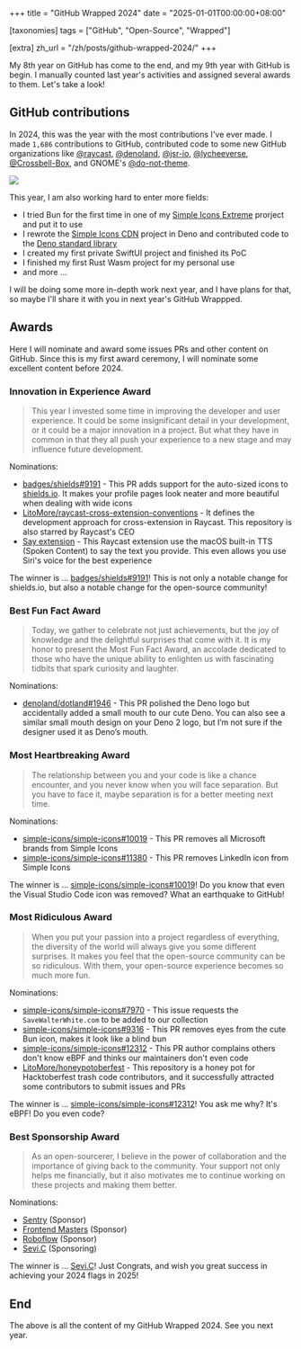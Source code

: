 +++
title = "GitHub Wrapped 2024"
date = "2025-01-01T00:00:00+08:00"

[taxonomies]
tags = ["GitHub", "Open-Source", "Wrapped"]

[extra]
zh_url = "/zh/posts/github-wrapped-2024/"
+++

My 8th year on GitHub has come to the end, and my 9th year with GitHub is begin. I manually counted last year's activities and assigned several awards to them. Let's take a look!

<!-- more -->

## GitHub contributions

In 2024, this was the year with the most contributions I've ever made.
I made `1,686` contributions to GitHub, contributed code to some new GitHub organizations like
[@raycast](https://github.com/raycast),
[@denoland](https://github.com/denoland),
[@jsr-io](https://github.com/jsr-io),
[@lycheeverse](https://github.com/lycheeverse),
[@Crossbell-Box](https://githu.com/Crossbell-Box),
and GNOME's [@do-not-theme](https://github.com/do-not-theme).

![](/images/github-wrapped-2024.webp)

This year, I am also working hard to enter more fields:

- I tried Bun for the first time in one of my [Simple Icons Extreme](https://github.com/LitoMore/simple-icons-extreme) prorject and put it to use
- I rewrote the [Simple Icons CDN](https://github.com/LitoMore/simple-icons-cdn) project in Deno and contributed code to the [Deno standard library](https://github.com/denoland/std)
- I created my first private SwiftUI project and finished its PoC
- I finished my first Rust Wasm project for my personal use
- and more ...

I will be doing some more in-depth work next year, and I have plans for that, so maybe I'll share it with you in next year's GitHub Wrappped.

<!--

## Raycast Community

This year I used Raycast and its extensibility to develop a lot of tools to improve my work efficiency.

I also made a lot of new [Raycast extensions](https://github.com/raycast/extensions), here are some of them:

- [Badges](https://raycast.com/litomore/badges) - Concise, consistent, and legible badges
- [Brand Icons](https://raycast.com/litomore/simple-icons) - Browse, Search, and Copy 3200+ popular brand icons from Simple Icons
- [MapleStroy.gg](https://raycast.com/litomore/maplestory-gg) - MapleStory's Definitive Database
- [PM2](https://raycast.com/litomore/pm2) - Advanced, production process manager for Node.js
- [ProtonDB](https://raycast.com/litomore/protondb) - Browse game information for Proton, Linux, Steam Deck, and SteamOS
- [Raycast Port](https://raycast.com/litomore/raycast-port) - This allows you to use Raycast features out of Raycast
- [Say](https://raycast.com/litomore/say) - Use the macOS built-in TTS (Spoken Content) to say the text you provide
- [SteamGridDB](https://raycast.com/litomore/steamgriddb) - Download and share custom video game assets and personalize your gaming library
- [TourBox](https://raycast.com/litomore/tourbox) - Find Your Desired TourBox Preset
- [United Nations](https://raycast.com/litomore/united-nations) - Peace, dignity and equality on a healthy planet

And some extensions contributed by me:

- [Color Picker](https://raycast.com/thomas/color-picker) - Pick and organize colors, everywhere on your Mac
- [GitHub](https://raycast.com/raycast/github) - Work with GitHub on Raycast
- [Google Translate](https://raycast.com/gebeto/translate) - Simple translation using Google Translate
- [Pomodoro](https://raycast.com/asubbotin/pomodoro) - Pomodoro extension with menu-bar timer
- [Mastodon](https://raycast.com/SevicheCC/mastodon) - Publish status from Raycast to Mastodon, and view your bookmarked status
- [npm](https://github.com/mrmartineau/search-npm) - Search for npm package information
- [and more](https://raycast.com/litomore) ...

-->

## Awards

Here I will nominate and award some issues PRs and other content on GitHub. Since this is my first award ceremony, I will nominate some excellent content before 2024.

### Innovation in Experience Award

> This year I invested some time in improving the developer and user experience. It could be some insignificant detail in your development, or it could be a major innovation in a project. But what they have in common in that they all push your experience to a new stage and may influence future development.

Nominations:

- [badges/shields#9191](https://github.com/badges/shields/pull/9191) - This PR adds support for the auto-sized icons to [shields.io](https://shields.io). It makes your profile pages look neater and more beautiful when dealing with wide icons
- [LitoMore/raycast-cross-extension-conventions](https://github.com/LitoMore/raycast-cross-extension-conventions) - It defines the development approach for cross-extension in Raycast. This repository is also starred by Raycast's CEO
- [Say extension](https://raycast.com/litomore/say) - This Raycast extension use the macOS built-in TTS (Spoken Content) to say the text you provide. This even allows you use Siri's voice for the best experience

The winner is ... [badges/shields#9191](https://github.com/badges/shields/pull/9191)! This is not only a notable change for shields.io, but also a notable change for the open-source community!

### Best Fun Fact Award

> Today, we gather to celebrate not just achievements, but the joy of knowledge and the delightful surprises that come with it. It is my honor to present the Most Fun Fact Award, an accolade dedicated to those who have the unique ability to enlighten us with fascinating tidbits that spark curiosity and laughter.

Nominations:

 - [denoland/dotland#1946](https://github.com/denoland/dotland/pull/1946) - This PR polished the Deno logo but accidentally added a small mouth to our cute Deno. You can also see a similar small mouth design on your Deno 2 logo, but I’m not sure if the designer used it as Deno’s mouth.

### Most Heartbreaking Award

> The relationship between you and your code is like a chance encounter, and you never know when you will face separation. But you have to face it, maybe separation is for a better meeting next time.

Nominations:

- [simple-icons/simple-icons#10019](https://github.com/simple-icons/simple-icons/pull/10019) - This PR removes all Microsoft brands from Simple Icons
- [simple-icons/simple-icons#11380](https://github.com/simple-icons/simple-icons/pull/11380) - This PR removes LinkedIn icon from Simple Icons

The winner is ... [simple-icons/simple-icons#10019](https://github.com/simple-icons/simple-icons/pull/10019)! Do you know that even the Visual Studio Code icon was removed? What an earthquake to GitHub!

### Most Ridiculous Award

> When you put your passion into a project regardless of everything, the diversity of the world will always give you some different surprises. It makes you feel that the open-source community can be so ridiculous. With them, your open-source experience becomes so much more fun.

Nominations:

- [simple-icons/simple-icons#7970](https://github.com/simple-icons/simple-icons/issues/7970) - This issue requests the `SaveWalterWhite.com` to be added to our collection
- [simple-icons/simple-icons#9316](https://github.com/simple-icons/simple-icons/pull/9316) - This PR removes eyes from the cute Bun icon, makes it look like a blind bun
- [simple-icons/simple-icons#12312](https://github.com/simple-icons/simple-icons/pull/12312) - This PR author complains others don't know eBPF and thinks our maintainers don't even code
- [LitoMore/honeypotoberfest](https://github.com/LitoMore/honeypotoberfest) - This repository is a honey pot for Hacktoberfest trash code contributors, and it successfully attracted some contributors to submit issues and PRs

The winner is ... [simple-icons/simple-icons#12312](https://github.com/simple-icons/simple-icons/pull/12312)! You ask me why? It's eBPF! Do you even code?

### Best Sponsorship Award

> As an open-sourcerer, I believe in the power of collaboration and the importance of giving back to the community. Your support not only helps me financially, but it also motivates me to continue working on these projects and making them better.

Nominations:

- [Sentry](https://github.com/getsentry) (Sponsor)
- [Frontend Masters](https://github.com/FrontendMasters) (Sponsor)
- [Roboflow](https://github.com/roboflow) (Sponsor)
- [Sevi.C](https://github.com/Sevichecc) (Sponsoring)

The winner is ... [Sevi.C](https://github.com/Sevichecc)! Just Congrats, and wish you great success in achieving your 2024 flags in 2025!

## End

The above is all the content of my GitHub Wrapped 2024. See you next year.
